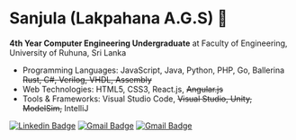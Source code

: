# Sanjula (Lakpahana A.G.S) 👋

 **4th Year Computer Engineering Undergraduate** at Faculty of Engineering, University of Ruhuna, Sri Lanka

- Programming Languages: JavaScript, Java, Python, PHP, Go, Ballerina ~~Rust, C#, Verilog, VHDL, Assembly~~ 
- Web Technologies: HTML5, CSS3, React.js, ~~Angular.js~~
- Tools & Frameworks: Visual Studio Code, ~~Visual Studio, Unity, ModelSim,~~ IntelliJ  


[![Linkedin Badge](https://img.shields.io/badge/-Sanjula_Lakpahana-0077B5?style=flat-square&logo=Linkedin&logoColor=white&link=https://www.linkedin.com/in/lakpahana/)](https://www.linkedin.com/in/lakpahana/)
[![Gmail Badge](https://img.shields.io/badge/-agslakpahana@gmail.com-0077B5?style=flat-square&logo=Gmail&logoColor=white&link=mailto:agslakpahana@gmail.com)](mailto:agslakpahana@gmail.com)
[![Gmail Badge](https://img.shields.io/badge/-lakpahana.github.io-0077B5?style=flat-square&logo=About.me&logoColor=white&link=lakpahana.github.io)](https://lakpahana.github.io)







